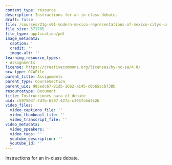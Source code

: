 ```yaml
---
content_type: resource
description: Instructions for an in-class debate.
draft: false
file: /courses/21g-s01-modern-mexico-representations-of-mexico-citys-urban-life-spring-2015/c597503f7d7b6397427ac3957c6d362b_MIT21G_S01S15_debate_prep.pdf
file_size: 571785
file_type: application/pdf
image_metadata:
  caption: ''
  credit: ''
  image-alt: ''
learning_resource_types:
- Assignments
license: https://creativecommons.org/licenses/by-nc-sa/4.0/
ocw_type: OCWFile
parent_title: Assignments
parent_type: CourseSection
parent_uid: 985edc67-81d5-1662-a145-c0b65acb738b
resourcetype: Document
title: Instrucciones para el debate
uid: c597503f-7d7b-6397-427a-c3957c6d362b
video_files:
  video_captions_file: ''
  video_thumbnail_file: ''
  video_transcript_file: ''
video_metadata:
  video_speakers: ''
  video_tags: ''
  youtube_description: ''
  youtube_id: ''
---
```

Instructions for an in-class debate.